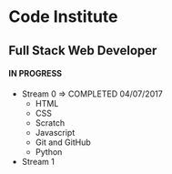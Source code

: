 # Code Institute

## Full Stack Web Developer
#### IN PROGRESS
* Stream 0 => COMPLETED 04/07/2017
  * HTML
  * CSS
  * Scratch
  * Javascript
  * Git and GitHub
  * Python
* Stream 1